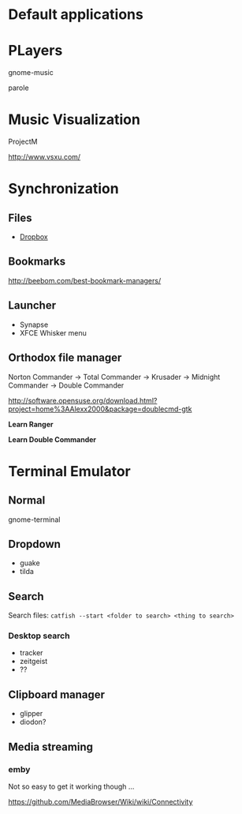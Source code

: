 # Default applications

# PLayers

gnome-music

parole

# Music Visualization

ProjectM

http://www.vsxu.com/


# Synchronization

## Files

* [Dropbox](http://naleid.com/blog/2011/10/03/using-dropbox-to-share-your-home-directory-across-multiple-computers)

## Bookmarks

http://beebom.com/best-bookmark-managers/


## Launcher

* Synapse
* XFCE Whisker menu

## Orthodox file manager

Norton Commander -> Total Commander -> Krusader -> Midnight Commander -> Double Commander

http://software.opensuse.org/download.html?project=home%3AAlexx2000&package=doublecmd-gtk

**Learn Ranger**

**Learn Double Commander**

# Terminal Emulator

## Normal

gnome-terminal

## Dropdown

* guake
* tilda

## Search

Search files: `catfish --start <folder to search> <thing to search>`

### Desktop search

* tracker
* zeitgeist
* ??

## Clipboard manager

* glipper
* diodon?


## Media streaming

### emby

Not so easy to get it working though ...

https://github.com/MediaBrowser/Wiki/wiki/Connectivity
